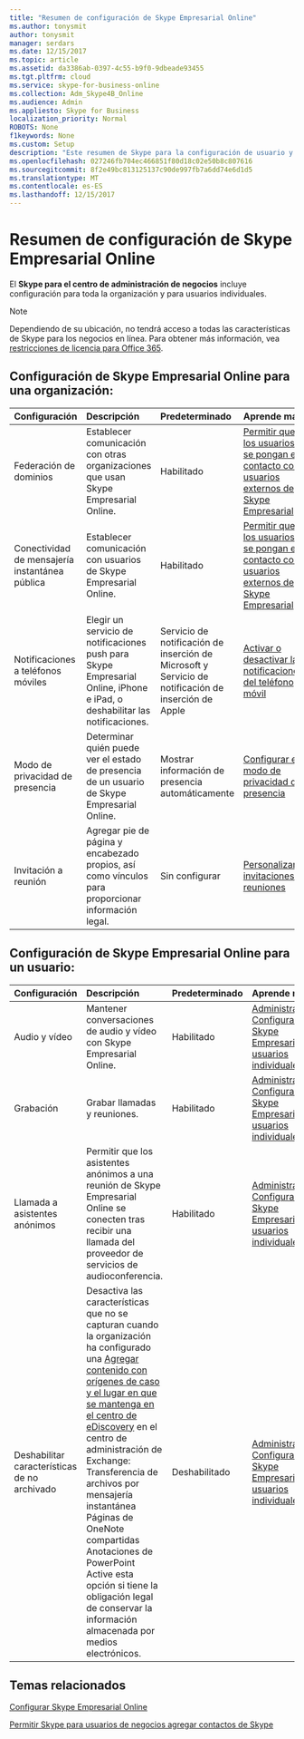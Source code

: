 ```yaml
---
title: "Resumen de configuración de Skype Empresarial Online"
ms.author: tonysmit
author: tonysmit
manager: serdars
ms.date: 12/15/2017
ms.topic: article
ms.assetid: da3386ab-0397-4c55-b9f0-9dbeade93455
ms.tgt.pltfrm: cloud
ms.service: skype-for-business-online
ms.collection: Adm_Skype4B_Online
ms.audience: Admin
ms.appliesto: Skype for Business
localization_priority: Normal
ROBOTS: None
f1keywords: None
ms.custom: Setup
description: "Este resumen de Skype para la configuración de usuario y organización de negocios puede ayudarle a obtener más información acerca de la conectividad con IM pública, las invitaciones a reuniones, llamadas y reuniones y mucho más.  "
ms.openlocfilehash: 027246fb704ec466851f80d18c02e50b8c807616
ms.sourcegitcommit: 8f2e49bc813125137c90de997fb7a6dd74e6d1d5
ms.translationtype: MT
ms.contentlocale: es-ES
ms.lasthandoff: 12/15/2017
---
```

# <a name="skype-for-business-online-settings-summary"></a>Resumen de configuración de Skype Empresarial Online

El **Skype para el centro de administración de negocios** incluye configuración para toda la organización y para usuarios individuales. 
  
> [!NOTE]
>  Dependiendo de su ubicación, no tendrá acceso a todas las características de Skype para los negocios en línea. Para obtener más información, vea [restricciones de licencia para Office 365](https://go.microsoft.com/fwlink/?LinkId=529483). 
  
## <a name="skype-for-business-online-organization-settings"></a>Configuración de Skype Empresarial Online para una organización:
<a name="__top"> </a>

|**Configuración**|**Descripción**|**Predeterminado**|**Aprende más**|
|:-----|:-----|:-----|:-----|
|Federación de dominios  <br/> |Establecer comunicación con otras organizaciones que usan Skype Empresarial Online.  <br/> |Habilitado  <br/> |[Permitir que los usuarios se pongan en contacto con usuarios externos de Skype Empresarial](allow-users-to-contact-external-skype-for-business-users.md) <br/> |
|Conectividad de mensajería instantánea pública  <br/> |Establecer comunicación con usuarios de Skype Empresarial Online.  <br/> |Habilitado  <br/> |[Permitir que los usuarios se pongan en contacto con usuarios externos de Skype Empresarial](allow-users-to-contact-external-skype-for-business-users.md) <br/> |
|Notificaciones a teléfonos móviles  <br/> |Elegir un servicio de notificaciones push para Skype Empresarial Online, iPhone e iPad, o deshabilitar las notificaciones.  <br/> |Servicio de notificación de inserción de Microsoft y Servicio de notificación de inserción de Apple  <br/> |[Activar o desactivar las notificaciones del teléfono móvil](turn-on-or-off-mobile-phone-notifications.md) <br/> |
|Modo de privacidad de presencia  <br/> |Determinar quién puede ver el estado de presencia de un usuario de Skype Empresarial Online.  <br/> |Mostrar información de presencia automáticamente  <br/> |[Configurar el modo de privacidad de presencia](configure-presence-privacy-mode.md) <br/> |
|Invitación a reunión  <br/> |Agregar pie de página y encabezado propios, así como vínculos para proporcionar información legal.  <br/> |Sin configurar  <br/> |[Personalizar invitaciones a reuniones](customize-meeting-invitations.md) <br/> |
   
## <a name="skype-for-business-online-user-settings"></a>Configuración de Skype Empresarial Online para un usuario:
<a name="__toc314837470"> </a>

|**Configuración**|**Descripción**|**Predeterminado**|**Aprende más**|
|:-----|:-----|:-----|:-----|
|Audio y vídeo  <br/> |Mantener conversaciones de audio y vídeo con Skype Empresarial Online.  <br/> |Habilitado  <br/> |[Administradores: Configurar Skype Empresarial para usuarios individuales](configure-skype-for-business-settings-for-individual-users.md) <br/> |
|Grabación  <br/> |Grabar llamadas y reuniones.  <br/> |Habilitado  <br/> |[Administradores: Configurar Skype Empresarial para usuarios individuales](configure-skype-for-business-settings-for-individual-users.md) <br/> |
|Llamada a asistentes anónimos  <br/> |Permitir que los asistentes anónimos a una reunión de Skype Empresarial Online se conecten tras recibir una llamada del proveedor de servicios de audioconferencia.  <br/> |Habilitado  <br/> |[Administradores: Configurar Skype Empresarial para usuarios individuales](configure-skype-for-business-settings-for-individual-users.md) <br/> |
|Deshabilitar características de no archivado  <br/> | Desactiva las características que no se capturan cuando la organización ha configurado una [Agregar contenido con orígenes de caso y el lugar en que se mantenga en el centro de eDiscovery](https://go.microsoft.com/fwlink/?LinkId=529482) en el centro de administración de Exchange: <br/>  Transferencia de archivos por mensajería instantánea <br/>  Páginas de OneNote compartidas <br/>  Anotaciones de PowerPoint <br/>  Active esta opción si tiene la obligación legal de conservar la información almacenada por medios electrónicos. <br/> |Deshabilitado  <br/> |[Administradores: Configurar Skype Empresarial para usuarios individuales](configure-skype-for-business-settings-for-individual-users.md) <br/> |
   
## <a name="related-topics"></a>Temas relacionados
[Configurar Skype Empresarial Online](set-up-skype-for-business-online.md)

[Permitir Skype para usuarios de negocios agregar contactos de Skype](let-skype-for-business-users-add-skype-contacts.md)
